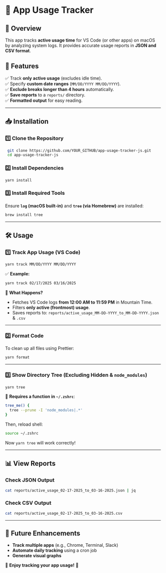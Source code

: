 # 📌 App Usage Tracker

## 🚀 Overview
This app tracks **active usage time** for VS Code (or other apps) on macOS by analyzing system logs. It provides accurate usage reports in **JSON and CSV format**.

## 📂 Features
✅ Track **only active usage** (excludes idle time).  
✅ Specify **custom date ranges** (`MM/DD/YYYY MM/DD/YYYY`).  
✅ **Exclude breaks longer than 4 hours** automatically.  
✅ **Save reports** to a `reports/` directory.  
✅ **Formatted output** for easy reading.

---

## 📥 Installation
### **1️⃣ Clone the Repository**
```sh
 git clone https://github.com/YOUR_GITHUB/app-usage-tracker-js.git
 cd app-usage-tracker-js
```

### **2️⃣ Install Dependencies**
```sh
yarn install
```

### **3️⃣ Install Required Tools**
Ensure **`log` (macOS built-in)** and **`tree` (via Homebrew)** are installed:
```sh
brew install tree
```

---

## 🛠 Usage
### **1️⃣ Track App Usage (VS Code)**
```sh
yarn track MM/DD/YYYY MM/DD/YYYY
```
✅ **Example:**
```sh
yarn track 02/17/2025 03/16/2025
```

📌 **What Happens?**
- Fetches VS Code logs **from 12:00 AM to 11:59 PM** in Mountain Time.
- Filters **only active (frontmost) usage**.
- Saves reports to: `reports/active_usage_MM-DD-YYYY_to_MM-DD-YYYY.json` & `.csv`

---

### **2️⃣ Format Code**
To clean up all files using Prettier:
```sh
yarn format
```

---

### **3️⃣ Show Directory Tree (Excluding Hidden & `node_modules`)**
```sh
yarn tree
```
📌 **Requires a function in `~/.zshrc`**:
```sh
tree_me() {
  tree --prune -I 'node_modules|.*'
}
```
Then, reload shell:
```sh
source ~/.zshrc
```
Now `yarn tree` will work correctly!

---

## 📊 View Reports
### **Check JSON Output**
```sh
cat reports/active_usage_02-17-2025_to_03-16-2025.json | jq
```

### **Check CSV Output**
```sh
cat reports/active_usage_02-17-2025_to_03-16-2025.csv
```

---

## 🔧 Future Enhancements
- **Track multiple apps** (e.g., Chrome, Terminal, Slack)
- **Automate daily tracking** using a cron job
- **Generate visual graphs**

🚀 **Enjoy tracking your app usage!** 🚀
